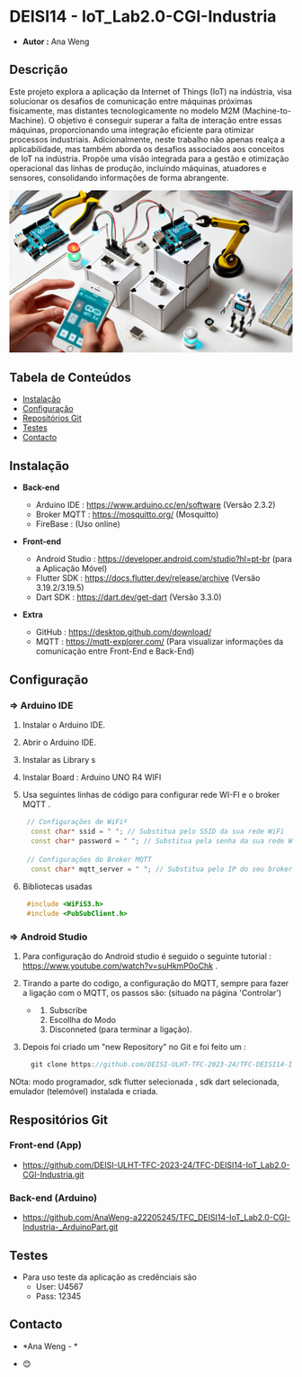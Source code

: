 # DEISI14 - IoT_Lab2.0-CGI-Industria
- **Autor :**  Ana Weng

## **Descrição**
  Este projeto explora a aplicação da Internet of Things (IoT) na indústria, visa solucionar os desafios de comunicação entre máquinas próximas fisicamente, mas distantes tecnologicamente no modelo M2M (Machine-to-Machine). O objetivo é conseguir superar a falta de interação entre essas máquinas, proporcionando uma integração eficiente para otimizar processos industriais. Adicionalmente, neste trabalho não apenas realça a aplicabilidade, mas também aborda os desafios associados aos conceitos de IoT na indústria. Propõe uma visão integrada para a gestão e otimização operacional das linhas de produção, incluindo máquinas, atuadores e sensores, consolidando informações de forma abrangente.

![IoT_Lab2.0-CGI-Industria](deisi14-iot_industria.png)


## Tabela de Conteúdos
- [Instalação](#instalação)
- [Configuração](#configuração)
- [Repositórios Git](#repositórios)
- [Testes](#testes)
- [Contacto](#contacto)


## Instalação
- **Back-end**
  - Arduino IDE : https://www.arduino.cc/en/software (Versão 2.3.2)
  - Broker MQTT : https://mosquitto.org/ (Mosquitto)
  - FireBase : (Uso online)

- **Front-end**
  - Android Studio : https://developer.android.com/studio?hl=pt-br (para a Aplicação Móvel)
  - Flutter SDK : https://docs.flutter.dev/release/archive (Versão 3.19.2/3.19.5)
  - Dart SDK : https://dart.dev/get-dart (Versão 3.3.0)

- **Extra**
  - GitHub : https://desktop.github.com/download/
  - MQTT : https://mqtt-explorer.com/ (Para visualizar informações da comunicação entre Front-End e Back-End)


## **Configuração**
### => Arduino IDE

1. Instalar o Arduino IDE.
2. Abrir o Arduino IDE.
3. Instalar as Library s
4. Instalar Board : Arduino UNO R4 WIFI
5. Usa seguintes linhas de código para configurar rede WI-FI e o broker MQTT .

   ```cpp
    // Configurações de WiFiº
     const char* ssid = " "; // Substitua pelo SSID da sua rede WiFi
     const char* password = " "; // Substitua pela senha da sua rede WiFi

    // Configurações do Broker MQTT
     const char* mqtt_server = " "; // Substitua pelo IP do seu broker M
7. Bibliotecas usadas

   ```cpp
    #include <WiFiS3.h>
    #include <PubSubClient.h>

### => Android Studio  

1.  Para configuração do Android studio é seguido o seguinte tutorial : https://www.youtube.com/watch?v=suHkmP0oChk .
2.  Tirando a parte do codigo, a configuração do MQTT, sempre para fazer a ligação com o MQTT, os passos são: (situado na página 'Controlar')
    - 1. Subscribe
      2. Escollha do Modo
      3. Disconneted (para terminar a ligação).
  
4.  Depois foi criado um "new Repository" no Git e foi feito um :
     ```cpp
       git clone https://github.com/DEISI-ULHT-TFC-2023-24/TFC-DEISI14-IoT_Lab2.0-CGI-Industria.git

 NOta: modo programador, sdk flutter selecionada , sdk dart selecionada, emulador (telemóvel) instalada e criada. 


## **Respositórios Git**
### Front-end (App)
- https://github.com/DEISI-ULHT-TFC-2023-24/TFC-DEISI14-IoT_Lab2.0-CGI-Industria.git

### Back-end (Arduino)
- https://github.com/AnaWeng-a22205245/TFC_DEISI14-IoT_Lab2.0-CGI-Industria-_ArduinoPart.git


## **Testes**
- Para uso teste da aplicação as credênciais são
    - User: U4567
    - Pass: 12345
 

## **Contacto**
- *Ana Weng - *

- 😊

